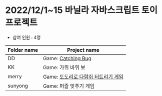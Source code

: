 # 2022/12/1~15 바닐라 자바스크립트 토이프로젝트

- 참여 인원 : 4명

| Folder name | Project name                                                                                                     |
| ----------- | ---------------------------------------------------------------------------------------------------------------- |
| DD          | Game: [Catching Bug](https://github.com/SLOW-STEADY-CLUB/JS-ST-1/tree/main/mini-projects/dd)                     |
| KK          | Game: 가위 바위 보                                                                                               |
| merry       | Game: [토도리로 다람쥐 터트리기 게임](https://github.com/SLOW-STEADY-CLUB/JS-ST-1/tree/main/mini-projects/merry) |
| sunyong     | Game: 퍼즐 맞추기 게임                                                                                           |
